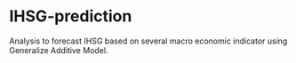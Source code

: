 # IHSG-prediction
Analysis to forecast IHSG based on several macro economic indicator using Generalize Additive Model.
